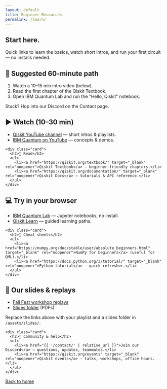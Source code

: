 ```yaml
---
layout: default
title: Beginner Resources
permalink: /learn/
---
```


<section class="hero">
  <div class="container hero-inner">
    <h1>Start here.</h1>
    <p>Quick links to learn the basics, watch short intros, and run your first circuit — no installs needed.</p>
  </div>
</section>

<main class="container">

  <section class="card">
    <h2>📌 Suggested 60-minute path</h2>
    <ol>
      <li>Watch a 10–15 min intro video (below).</li>
      <li>Read the first chapter of the Qiskit Textbook.</li>
      <li>Open IBM Quantum Lab and run the “Hello, Qiskit” notebook.</li>
    </ol>
    <p class="note">Stuck? Hop into our Discord on the Contact page.</p>
  </section>

  <section class="grid two">
    <div class="card">
      <h2>▶️ Watch (10–30 min)</h2>
      <ul>
        <li><a href="https://www.youtube.com/@Qiskit" target="_blank" rel="noopener">Qiskit YouTube channel</a> — short intros & playlists.</li>
        <li><a href="https://www.youtube.com/@IBMQuantum" target="_blank" rel="noopener">IBM Quantum on YouTube</a> — concepts & demos.</li>
      </ul>
    </div>

    <div class="card">
      <h2>📖 Read</h2>
      <ul>
        <li><a href="https://qiskit.org/textbook/" target="_blank" rel="noopener">Qiskit Textbook</a> — beginner-friendly chapters.</li>
        <li><a href="https://qiskit.org/documentation/" target="_blank" rel="noopener">Qiskit Docs</a> — tutorials & API reference.</li>
      </ul>
    </div>
  </section>

  <section class="grid two">
    <div class="card">
      <h2>💻 Try in your browser</h2>
      <ul>
        <li><a href="https://lab.quantum-computing.ibm.com/" target="_blank" rel="noopener">IBM Quantum Lab</a> — Jupyter notebooks, no install.</li>
        <li><a href="https://qiskit.org/learn" target="_blank" rel="noopener">Qiskit Learn</a> — guided learning paths.</li>
      </ul>
    </div>

    <div class="card">
      <h2>🧰 Cheat sheets</h2>
      <ul>
        <li><a href="https://numpy.org/doc/stable/user/absolute_beginners.html" target="_blank" rel="noopener">NumPy for beginners</a> (useful for QML).</li>
        <li><a href="https://docs.python.org/3/tutorial/" target="_blank" rel="noopener">Python tutorial</a> — quick refresher.</li>
      </ul>
    </div>
  </section>

  <section class="grid two">
    <div class="card">
      <h2>🎥 Our slides & replays</h2>
      <ul>
        <li><a href="[Your YouTube playlist URL]" target="_blank" rel="noopener">Fall Fest workshop replays</a></li>
        <li><a href="{{ '/assets/slides/' | relative_url }}" target="_blank" rel="noopener">Slides folder</a> (PDFs)</li>
      </ul>
      <p class="note">Replace the links above with your playlist and a slides folder in <code>/assets/slides/</code>.</p>
    </div>

    <div class="card">
      <h2>🤝 Community & help</h2>
      <ul>
        <li><a href="{{ '/contact/' | relative_url }}">Join our Discord</a> — questions, updates, teammates.</li>
        <li><a href="https://qiskit.org/events" target="_blank" rel="noopener">Qiskit events</a> — talks, workshops, office hours.</li>
      </ul>
    </div>
  </section>

  <section class="center card">
    <a class="btn" href="{{ '/' | relative_url }}">Back to home</a>
  </section>

</main>
